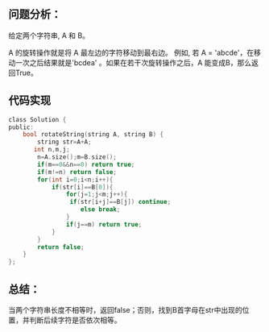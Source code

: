 ## 问题分析： 
给定两个字符串, A 和 B。

A 的旋转操作就是将 A 最左边的字符移动到最右边。 例如, 若 A = 'abcde'，在移动一次之后结果就是'bcdea' 。如果在若干次旋转操作之后，A 能变成B，那么返回True。
## 代码实现
```c
class Solution {
public:
    bool rotateString(string A, string B) {
        string str=A+A;
       int n,m,j;
        n=A.size();m=B.size();
        if(m==0&&n==0) return true;
        if(m!=n) return false;
        for(int i=0;i<n;i++){
            if(str[i]==B[0]){
                for(j=1;j<m;j++){
                 if(str[i+j]==B[j]) continue; 
                    else break;
                }
                if(j==m) return true;
            }
        }
        return false;
    }
};
```
## 总结：
当两个字符串长度不相等时，返回false；否则，找到B首字母在str中出现的位置，并判断后续字符是否依次相等。
      
      
      